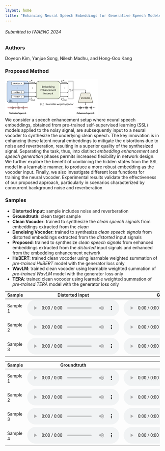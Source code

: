 ```yaml
---
layout: home
title: "Enhancing Neural Speech Embeddings for Generative Speech Models"
---
```

###### Submitted to IWAENC 2024

### Authors

Doyeon Kim, Yanjue Song, Nilesh Madhu, and Hong-Goo Kang

### Proposed Method

<img src="overall.png" width="60%" height="20%" title="px(픽셀) 크기 설정" alt="Proposed framework overview"></img>\
We consider a speech enhancement setup where neural speech embeddings, obtained from pre-trained self-supervised learning (SSL) models applied to the noisy signal, are subsequently input to a neural vocoder to synthesize the underlying clean speech. The key innovation is in enhancing these latent neural embeddings to mitigate the distortions due to noise and reverberation, resulting in a superior quality of the synthesized signal. Separating the task, thus, into distinct _embedding enhancement_ and _speech generation_ phases permits increased flexibility in network design. We further explore the benefit of combining the hidden states from the SSL model in a learnable manner, to produce a more robust embedding as the vocoder input. Finally, we also investigate different loss functions for training the neural vocoder. Experimental results validate the effectiveness of our proposed approach, particularly in scenarios characterized by concurrent background noise and reverberation. 

### Samples
- __Distorted Input__: sample includes noise and reverberation
- __Groundtruth__: clean target sample
- __Clean Vocoder__: trained to synthesize the *clean speech signals* from embeddings extracted from the *clean* 
- __Denoising Vocoder__: trained to synthesize *clean speech signals* from distorted embeddings extracted from the *distorted* input signals 
- __Proposed__: trained to synthesize *clean speech signals* from enhanced embeddings extracted from the *distorted* input signals and enhanced from the embedding enhancement network 
- __HuBERT__: trained clean vocoder using learnable weighted summation of *pre-trained HuBERT* model with the generator loss only 
- __WavLM__: trained clean vocoder using learnable weighted summation of *pre-trained WavLM* model with the generator loss only 
- __TERA__: trained clean vocoder using learnable weighted summation of *pre-trained TERA* model with the generator loss only 

<table>
  <thead>
    <tr>
      <th>Sample</th>
      <th>Distorted Input</th>
      <th>Groundtruth</th>
      <th>Clean Vocoder</th>
      <th>Denoising Vocoder</th>
      <th>Proposed</th>
    </tr>
  </thead>
  <tbody>
    <tr>
      <td>Sample 1</td>
      <td><audio controls  src="samples/demo_samples/distorted_p257_045.wav"> </audio></td>
      <td><audio controls  src="samples/demo_samples/target_p257_045.wav"> </audio></td>
      <td><audio controls  src="samples/demo_samples/yj_samples/target_p257_045_6_4-9_1+tera_embOnly+spec_power_l1+msd-mpd_ep100_ideal.wav"> </audio></td>
      <td><audio controls  src="samples/demo_samples/yj_samples/distorted_p257_045_6_5-10_20+tera_embOnly+spec_power_l1+msd-mpd_eptemp_DeVo.wav"> </audio></td>
      <td><audio controls  src="samples/demo_samples/yj_samples/distorted_p257_045_6_4-9_1+tera_embOnly+spec_power_l1+msd-mpd_ep100_embNet_ideal.wav"> </audio></td>
    </tr>
      <tr>
      <td>Sample 2</td>
      <td><audio controls  src="samples/demo_samples/distorted_p232_287.wav"> </audio></td>
      <td><audio controls  src="samples/demo_samples/target_p232_287.wav"> </audio></td>
      <td><audio controls  src="samples/demo_samples/yj_samples/target_p232_287_6_4-9_1+tera_embOnly+spec_power_l1+msd-mpd_ep100_ideal.wav"> </audio></td>
      <td><audio controls  src="samples/demo_samples/yj_samples/distorted_p232_287_6_5-10_20+tera_embOnly+spec_power_l1+msd-mpd_eptemp_DeVo.wav"> </audio></td>
      <td><audio controls  src="samples/demo_samples/yj_samples/distorted_p232_287_6_4-9_1+tera_embOnly+spec_power_l1+msd-mpd_ep100_embNet_ideal.wav"> </audio></td>
      </tr>
    <tr>
      <td>Sample 3</td>
      <td><audio controls  src="samples/demo_samples/distorted_p257_417.wav"> </audio></td>
      <td><audio controls  src="samples/demo_samples/target_p257_417.wav"> </audio></td>
      <td><audio controls  src="samples/demo_samples/yj_samples/target_p257_417_6_4-9_1+tera_embOnly+spec_power_l1+msd-mpd_ep100_ideal.wav"> </audio></td>
      <td><audio controls  src="samples/demo_samples/yj_samples/distorted_p257_417_6_5-10_20+tera_embOnly+spec_power_l1+msd-mpd_eptemp_DeVo.wav"> </audio></td>
      <td><audio controls  src="samples/demo_samples/yj_samples/distorted_p257_417_6_4-9_1+tera_embOnly+spec_power_l1+msd-mpd_ep100_embNet_ideal.wav"> </audio></td>
    </tr>
  </tbody>
</table>



<table>
  <thead>
    <tr>
      <th>Sample</th>
      <th>Groundtruth</th>
      <th>HuBERT</th>
      <th>WavLM</th>
      <th>TERA</th>
    </tr>
  </thead>
  <tbody>
    <tr>
      <td>Sample 1</td>
      <td><audio controls  src="samples/demo_samples/target_p232_205.wav"></audio></td>
      <td><audio controls  src="samples/demo_samples/hubert_p232_205.wav"></audio></td>
      <td><audio controls  src="samples/demo_samples/wavlm_p232_205.wav"> </audio></td>
      <td><audio controls  src="samples/demo_samples/tera_p232_205.wav"> </audio></td>
    </tr>
    <tr>
      <td>Sample 2</td>
      <td><audio controls  src="samples/demo_samples/target_p232_229.wav"></audio></td>
      <td><audio controls  src="samples/demo_samples/hubert_p232_229.wav"></audio></td>
      <td><audio controls  src="samples/demo_samples/wavlm_p232_229.wav"> </audio></td>
      <td><audio controls  src="samples/demo_samples/tera_p232_229.wav"> </audio></td>
    </tr>
    <tr>
      <td>Sample 3</td>
      <td><audio controls  src="samples/demo_samples/target_p257_225.wav"></audio></td>
      <td><audio controls  src="samples/demo_samples/hubert_p257_225.wav"></audio></td>
      <td><audio controls  src="samples/demo_samples/wavlm_p257_225.wav"> </audio></td>
      <td><audio controls  src="samples/demo_samples/tera_p257_225.wav"> </audio></td>
    </tr>
    <tr>
      <td>Sample 4</td>
      <td><audio controls  src="samples/demo_samples/target_p257_368.wav"></audio></td>
      <td><audio controls  src="samples/demo_samples/hubert_p257_368.wav"></audio></td>
      <td><audio controls  src="samples/demo_samples/wavlm_p257_368.wav"> </audio></td>
      <td><audio controls  src="samples/demo_samples/tera_p257_368.wav"> </audio></td>
    </tr>
  </tbody>
</table>
